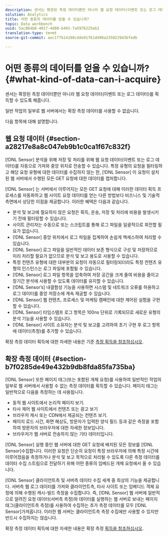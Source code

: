 ```yaml
---
description: 센서는 확장된 측정 데이터뿐만 아니라 웹 요청 데이터(이벤트 또는 로그 데이터)를 획득할 수 있도록 해줍니다.
solution: Analytics
title: 어떤 종류의 데이터를 얻을 수 있습니까?
topic: Data workbench
uuid: 5ac864b8-4017-4d80-b491-7a5976225eb2
translation-type: tm+mt
source-git-commit: aec1f7b14198cdde91f61d490a235022943bfedb

---
```



# 어떤 종류의 데이터를 얻을 수 있습니까?{#what-kind-of-data-can-i-acquire}

센서는 확장된 측정 데이터뿐만 아니라 웹 요청 데이터(이벤트 또는 로그 데이터)를 획득할 수 있도록 해줍니다.

일반 작업의 일부로 웹 서버에서는 확장 측정 데이터를 사용할 수 없습니다.

다음 항목에 대해 설명합니다.

## 웹 요청 데이터 {#section-a28217e8a8c047eb9b1c0ca1f67c832f}

[!DNL Sensor] 분석을 위해 저장 및 처리를 위해 웹 요청 데이터(이벤트 또는 로그 데이터)를 자동으로 가져와 중앙 위치로 전송할 수 있습니다. 특정 유형의 요청을 필터링하고 해당 요청 유형에 대한 데이터를 수집하지 않는 한, [!DNL Sensor] 이 요청이 설치된 웹 서버에서 수행된 모든 GET 요청에 대한 데이터를 캡처합니다.

[!DNL Sensor] 는 서버에서 이루어지는 모든 GET 요청에 대해 이러한 데이터 획득 프로세스를 자동화하고 웹 사이트 요청 데이터를 얻는 다른 방법보다 비즈니스 및 기술적 측면에서 상당한 이점을 제공합니다. 이러한 혜택은 다음과 같습니다.

* 분석 및 보고에 필요하지 않은 요청은 획득, 운송, 저장 및 처리에 비용을 발생시키기 전에 필터링할 수 있습니다.
* 사이트 관리자는 수동으로 또는 스크립트를 통해 로그 파일을 일괄적으로 회전할 필요가 없습니다.
* [!DNL Sensor] 중앙 위치에서 로그 파일을 집계하여 손쉽게 액세스하여 처리할 수 있습니다.
* [!DNL Sensor] 로그 파일을 일반적인 데이터 보존 형식으로 구성 및 저장하므로 미리 처리할 필요가 없으므로 분석 및 보고 용도로 사용할 수 있습니다.
* 특정 컨텐츠 유형에 대한 대부분의 요청이 자동으로 필터링되더라도 특정 컨텐츠 유형의 인스턴스는 로그 파일에 포함될 수 있습니다.
* [!DNL Sensor] 로그 파일 항목을 압축하여 저장 공간을 크게 줄여 비용을 줄이고 장기간 분석에 사용할 수 있도록 데이터를 유지할 수 있습니다.
* [!DNL Sensor’s] 내결함성 기능을 사용하면 시스템 및 네트워크 오류를 허용하고 로그 데이터를 중앙 저장소에 계속 제공할 수 있습니다.
* [!DNL Sensor] 웹 컨텐츠, 프로세스 및 마케팅 캠페인에 대한 제어된 실험을 구현할 수 있습니다.
* [!DNL Sensor] 타임스탬프 로그 항목은 100ns 단위로 기록되므로 새로운 유형의 분석 기능을 사용할 수 있습니다.
* [!DNL Sensor] 사이트 소유자는 분석 및 보고를 고려하여 초기 구현 후 로그 항목에 데이터(측정)를 추가할 수 있습니다.

확장 측정 데이터 획득에 대한 자세한 내용은 기준 [측정 획득을 참조하십시오](../../home/c-undst-pg-tag/c-acq-bsln-msmts/c-acq-bsln-msmts.md#concept-ed9b4b21693a4bafac75d60708b9b6fe).

## 확장 측정 데이터 {#section-b7f0285de49e432b9db8fda85fa735ba}

[!DNL Sensor] 또한 페이지 태그(또는 포함된 개체 요청)를 사용하여 일반적인 작업의 일부로 웹 서버에서 사용할 수 없는 측정 데이터를 획득할 수 있습니다. 페이지 태그는 일반적으로 다음을 측정하는 데 사용됩니다.

* 동적 웹 사이트에서 논리적 페이지 보기.
* 타사 제어 웹 사이트에서 컨텐츠 또는 광고 보기
* 브라우저 캐시 또는 CDN에서 제공되는 컨텐츠 보기.
* 페이지 로드 시간, 화면 해상도, 방문자가 입력한 양식 필드 등과 같은 측정을 포함하여 방문자의 브라우저에 대한 자세한 정보입니다.
* 브라우저가 웹 서버로 전송하지 않는 기타 데이터입니다.

[!DNL Sensor] 실행 중인 웹 서버에 대한 GET 요청에 배치된 모든 정보를 [!DNL Sensor]수집합니다. 이러한 요청은 단순히 요청이 특정 브라우저에 의해 특정 시간에 이루어졌음을 측정하거나 분석 및 보고 목적으로 처리될 수 있도록 다른 측정 데이터를 데이터 수집 스트림으로 전달하기 위해 어떤 종류의 임베드된 개체 요청에서 올 수 있습니다.

[!DNL Sensor] 클라이언트측 및 서버측 데이터 수집 세계 중 최상의 기능을 제공합니다. 서버측 웹 로그 데이터를 가져와 클라이언트측, 타사 사이트 또는 임베디드 객체 요청에 의해 수행된 캐시-빌드 측정을 수집합니다. 즉, [!DNL Sensor] 웹 서버에 일반적으로 알려진 요청 데이터(서버측 측정)와 데이터를 실행하는 웹 서버로 보내는 페이지 태그(클라이언트측 측정)를 사용하여 수집하는 추가 측정 데이터를 모두 [!DNL Sensor]가져옵니다. 이러한 웹 서버는 클라이언트측 측정 수집에만 사용할 수 있지만 반드시 수집하지는 않습니다.

확장 측정 데이터 획득에 대한 자세한 내용은 확장 측정 [획득을 참조하십시오](../../home/c-undst-pg-tag/c-acq-ext-msmt/c-acq-ext-msmt.md#concept-d171a6d2bde843cdb65bcfe69c6a4944).
